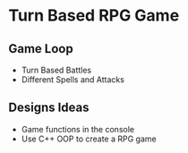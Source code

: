 # Turn Based RPG Game

## Game Loop

- Turn Based Battles
- Different Spells and Attacks

## Designs Ideas

- Game functions in the console
- Use C++ OOP to create a RPG game
